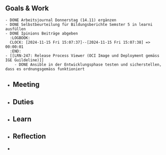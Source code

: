 ## Goals & Work
	- DONE Arbeitsjournal Donnerstag (14.11) ergänzen
	- DONE Selbstbeurteilung für Bildungsberichte Semster 5 in learni ausfüllen
	- DONE Ipinions Beiträge abgeben
	  :LOGBOOK:
	  CLOCK: [2024-11-15 Fri 15:07:37]--[2024-11-15 Fri 15:07:38] =>  00:00:01
	  :END:
	- [[LRN-247: Release Process Viewer (OCI Image und Deployment gemäss IGE Guildeline)]]
		- DONE Ansible in der Entwicklungsphase testen und sicherstellen, dass es ordnungsgemäss funktioniert
- ## Meeting
- ## Duties
- ## Learn
- ## Reflection
-